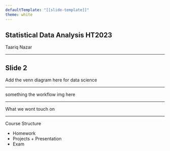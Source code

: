 ```yaml
---
defaultTemplate: "[[slide-template]]"
theme: white
---
```

## Statistical Data Analysis HT2023
Taariq Nazar

---
## Slide 2
Add the venn diagram here for data science

---
something the workflow img here

---
What we wont touch on

---
Course Structure
- Homework
- Projects + Presentation
- Exam